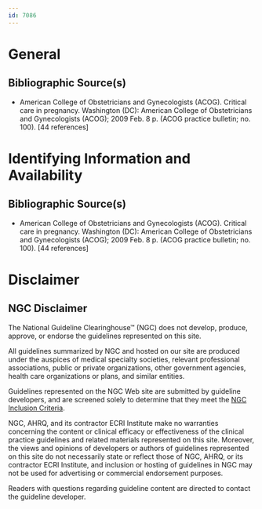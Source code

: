 ```yaml
---
id: 7086
---
```


# General

## Bibliographic Source(s)

- American College of Obstetricians and Gynecologists (ACOG). Critical care in pregnancy. Washington (DC): American College of Obstetricians and Gynecologists (ACOG); 2009 Feb. 8 p. (ACOG practice bulletin; no. 100). [44 references]

# Identifying Information and Availability

## Bibliographic Source(s)

- American College of Obstetricians and Gynecologists (ACOG). Critical care in pregnancy. Washington (DC): American College of Obstetricians and Gynecologists (ACOG); 2009 Feb. 8 p. (ACOG practice bulletin; no. 100). [44 references]

# Disclaimer

## NGC Disclaimer

The National Guideline Clearinghouse™ (NGC) does not develop, produce, approve, or endorse the guidelines represented on this site.

All guidelines summarized by NGC and hosted on our site are produced under the auspices of medical specialty societies, relevant professional associations, public or private organizations, other government agencies, health care organizations or plans, and similar entities.

Guidelines represented on the NGC Web site are submitted by guideline developers, and are screened solely to determine that they meet the [NGC Inclusion Criteria](/help-and-about/summaries/inclusion-criteria).

NGC, AHRQ, and its contractor ECRI Institute make no warranties concerning the content or clinical efficacy or effectiveness of the clinical practice guidelines and related materials represented on this site. Moreover, the views and opinions of developers or authors of guidelines represented on this site do not necessarily state or reflect those of NGC, AHRQ, or its contractor ECRI Institute, and inclusion or hosting of guidelines in NGC may not be used for advertising or commercial endorsement purposes.

Readers with questions regarding guideline content are directed to contact the guideline developer.

